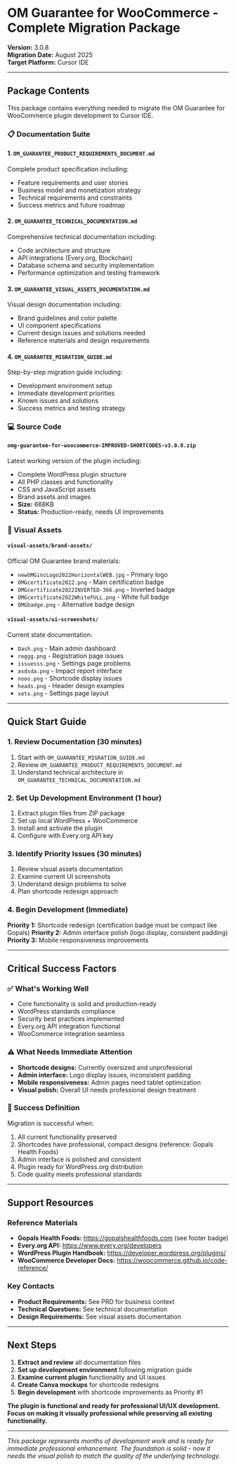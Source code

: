 # OM Guarantee for WooCommerce - Complete Migration Package

**Version:** 3.0.8  
**Migration Date:** August 2025  
**Target Platform:** Cursor IDE  

---

## Package Contents

This package contains everything needed to migrate the OM Guarantee for WooCommerce plugin development to Cursor IDE.

### 📋 Documentation Suite

#### 1. `OM_GUARANTEE_PRODUCT_REQUIREMENTS_DOCUMENT.md`
Complete product specification including:
- Feature requirements and user stories
- Business model and monetization strategy
- Technical requirements and constraints
- Success metrics and future roadmap

#### 2. `OM_GUARANTEE_TECHNICAL_DOCUMENTATION.md`
Comprehensive technical documentation including:
- Code architecture and structure
- API integrations (Every.org, Blockchain)
- Database schema and security implementation
- Performance optimization and testing framework

#### 3. `OM_GUARANTEE_VISUAL_ASSETS_DOCUMENTATION.md`
Visual design documentation including:
- Brand guidelines and color palette
- UI component specifications
- Current design issues and solutions needed
- Reference materials and design requirements

#### 4. `OM_GUARANTEE_MIGRATION_GUIDE.md`
Step-by-step migration guide including:
- Development environment setup
- Immediate development priorities
- Known issues and solutions
- Success metrics and testing strategy

### 💻 Source Code

#### `omg-guarantee-for-woocommerce-IMPROVED-SHORTCODES-v3.0.8.zip`
Latest working version of the plugin including:
- Complete WordPress plugin structure
- All PHP classes and functionality
- CSS and JavaScript assets
- Brand assets and images
- **Size:** 668KB
- **Status:** Production-ready, needs UI improvements

### 🎨 Visual Assets

#### `visual-assets/brand-assets/`
Official OM Guarantee brand materials:
- `newOMGincLogo2022HorizontalWEB.jpg` - Primary logo
- `OMGcertificate2022.png` - Main certification badge
- `OMGcertificate2022INVERTED-366.png` - Inverted badge
- `OMGcertificate2022WhiteFULL.png` - White full badge
- `OMGbadge.png` - Alternative badge design

#### `visual-assets/ui-screenshots/`
Current state documentation:
- `Dash.png` - Main admin dashboard
- `reggg.png` - Registration page issues
- `issuesss.png` - Settings page problems
- `asdsda.png` - Impact report interface
- `nooo.png` - Shortcode display issues
- `heads.png` - Header design examples
- `sets.png` - Settings page layout

---

## Quick Start Guide

### 1. Review Documentation (30 minutes)
1. Start with `OM_GUARANTEE_MIGRATION_GUIDE.md`
2. Review `OM_GUARANTEE_PRODUCT_REQUIREMENTS_DOCUMENT.md`
3. Understand technical architecture in `OM_GUARANTEE_TECHNICAL_DOCUMENTATION.md`

### 2. Set Up Development Environment (1 hour)
1. Extract plugin files from ZIP package
2. Set up local WordPress + WooCommerce
3. Install and activate the plugin
4. Configure with Every.org API key

### 3. Identify Priority Issues (30 minutes)
1. Review visual assets documentation
2. Examine current UI screenshots
3. Understand design problems to solve
4. Plan shortcode redesign approach

### 4. Begin Development (Immediate)
**Priority 1:** Shortcode redesign (certification badge must be compact like Gopals)
**Priority 2:** Admin interface polish (logo display, consistent padding)
**Priority 3:** Mobile responsiveness improvements

---

## Critical Success Factors

### ✅ What's Working Well
- Core functionality is solid and production-ready
- WordPress standards compliance
- Security best practices implemented
- Every.org API integration functional
- WooCommerce integration seamless

### ⚠️ What Needs Immediate Attention
- **Shortcode designs:** Currently oversized and unprofessional
- **Admin interface:** Logo display issues, inconsistent padding
- **Mobile responsiveness:** Admin pages need tablet optimization
- **Visual polish:** Overall UI needs professional design treatment

### 🎯 Success Definition
Migration is successful when:
1. All current functionality preserved
2. Shortcodes have professional, compact designs (reference: Gopals Health Foods)
3. Admin interface is polished and consistent
4. Plugin ready for WordPress.org distribution
5. Code quality meets professional standards

---

## Support Resources

### Reference Materials
- **Gopals Health Foods:** https://gopalshealthfoods.com (see footer badge)
- **Every.org API:** https://www.every.org/developers
- **WordPress Plugin Handbook:** https://developer.wordpress.org/plugins/
- **WooCommerce Developer Docs:** https://woocommerce.github.io/code-reference/

### Key Contacts
- **Product Requirements:** See PRD for business context
- **Technical Questions:** See technical documentation
- **Design Requirements:** See visual assets documentation

---

## Next Steps

1. **Extract and review** all documentation files
2. **Set up development environment** following migration guide
3. **Examine current plugin** functionality and UI issues
4. **Create Canva mockups** for shortcode redesigns
5. **Begin development** with shortcode improvements as Priority #1

**The plugin is functional and ready for professional UI/UX development. Focus on making it visually professional while preserving all existing functionality.**

---

*This package represents months of development work and is ready for immediate professional enhancement. The foundation is solid - now it needs the visual polish to match the quality of the underlying technology.*

